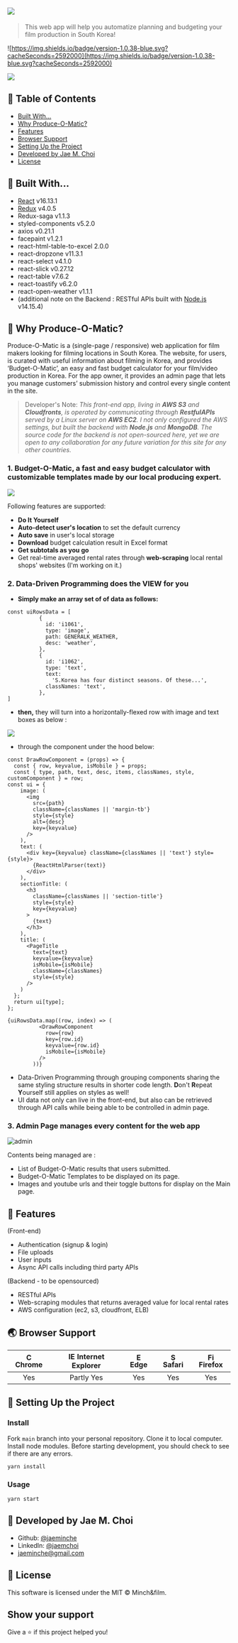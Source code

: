 # [<img src="https://user-images.githubusercontent.com/26568425/117560702-fed22780-b0ca-11eb-9f76-705e4321eb5a.png" />](https://www.produceomatic.com)

> This web app will help you automatize planning and budgeting your film production in South Korea!

![https://img.shields.io/badge/version-1.0.38-blue.svg?cacheSeconds=2592000](https://img.shields.io/badge/version-1.0.38-blue.svg?cacheSeconds=2592000)

[<img src="https://user-images.githubusercontent.com/26568425/117561286-663ea600-b0d0-11eb-8e79-77caed47aa8e.gif " />](https://www.produceomatic.com)

## 🚩 Table of Contents

- [Built With...](#-built-with)
- [Why Produce-O-Matic?](#-why-produce-o-matic)
- [Features](#-features)
- [Browser Support](#-browser-support)
- [Setting Up the Project](#-setting-up-the-project)
- [Developed by Jae M. Choi](#-developed-by-jae-m-choi)
- [License](#-license)

## 🔨 Built With...

- [React](https://reactjs.org/) v16.13.1
- [Redux](https://redux.js.org/) v4.0.5
- Redux-saga v1.1.3
- styled-components v5.2.0
- axios v0.21.1
- facepaint v1.2.1
- react-html-table-to-excel 2.0.0
- react-dropzone v11.3.1
- react-select v4.1.0
- react-slick v0.27.12
- react-table v7.6.2
- react-toastify v6.2.0
- react-open-weather v1.1.1
- (additional note on the Backend : RESTful APIs built with [Node.js](https://nodejs.org) v14.15.4)

## 🤖 Why Produce-O-Matic?

Produce-O-Matic is a (single-page / responsive) web application for film makers looking for filming locations in South Korea. The website, for users, is curated with useful information about filming in Korea, and provides ‘Budget-O-Matic’, an easy and fast budget calculator for your film/video production in Korea. For the app owner, it provides an admin page that lets you manage customers’ submission history and control every single content in the site.

> Developer's Note:
> _This front-end app, living in **AWS S3** and **Cloudfronts**, is operated by communicating through **RestfulAPIs** served by a Linux server on **AWS EC2**. I not only configured the AWS settings, but built the backend with **Node.js** and **MongoDB**. The source code for the backend is not open-sourced here, yet we are open to any collaboration for any future variation for this site for any other countries._

### 1. Budget-O-Matic, a fast and easy budget calculator with customizable templates made by our local producing expert.

[<img src="https://user-images.githubusercontent.com/26568425/117536683-7191c300-b037-11eb-8cf6-a5060f855319.gif " />](https://www.produceomatic.com/produce-o-matic/budget-o-matic)

Following features are supported:

- **Do It Yourself**
- **Auto-detect user's location** to set the default currency
- **Auto save** in user's local storage
- **Download** budget calculation result in Excel format
- **Get subtotals as you go**
- Get real-time averaged rental rates through **web-scraping** local rental shops' websites (I'm working on it.)

### 2. Data-Driven Programming does the VIEW for you

- **Simply make an array set of of data as follows:**

```
const uiRowsData = [
          {
            id: 'i1061',
            type: 'image',
            path: GENERALK_WEATHER,
            desc: 'weather',
          },
          {
            id: 'i1062',
            type: 'text',
            text:
              'S.Korea has four distinct seasons. Of these...',
            classNames: 'text',
          },
]
```

- **then,** they will turn into a horizontally-flexed row with image and text boxes as below :

[<img src="https://user-images.githubusercontent.com/26568425/117577966-1939ee80-b127-11eb-805c-84055ec21619.png" />](https://www.produceomatic.com/produce-in-korea/korea-in-a-nutshell)

- through the component under the hood below:

```
const DrawRowComponent = (props) => {
  const { row, keyvalue, isMobile } = props;
  const { type, path, text, desc, items, classNames, style, customComponent } = row;
const ui = {
    image: (
      <img
        src={path}
        className={classNames || 'margin-tb'}
        style={style}
        alt={desc}
        key={keyvalue}
      />
    ),
    text: (
      <div key={keyvalue} className={classNames || 'text'} style={style}>
        {ReactHtmlParser(text)}
      </div>
    ),
    sectionTitle: (
      <h3
        className={classNames || 'section-title'}
        style={style}
        key={keyvalue}
      >
        {text}
      </h3>
    ),
    title: (
      <PageTitle
        text={text}
        keyvalue={keyvalue}
        isMobile={isMobile}
        className={classNames}
        style={style}
      />
    )
  };
  return ui[type];
};
```

```
{uiRowsData.map((row, index) => (
          <DrawRowComponent
            row={row}
            key={row.id}
            keyvalue={row.id}
            isMobile={isMobile}
          />
        ))}
```

- Data-Driven Programming through grouping components sharing the same styling structure results in shorter code length. **D**on't **R**epeat **Y**ourself still applies on styles as well!
- UI data not only can live in the front-end, but also can be retrieved through API calls while being able to be controlled in admin page.

### 3. Admin Page manages every content for the web app

![admin](https://user-images.githubusercontent.com/26568425/117579449-d29bc280-b12d-11eb-94d7-7e4e708dfe84.gif)

Contents being managed are :

- List of Budget-O-Matic results that users submitted.
- Budget-O-Matic Templates to be displayed on its page.
- Images and youtube urls and their toggle buttons for display on the Main page.

## 🎨 Features

(Front-end)

- Authentication (signup & login)
- File uploads
- User inputs
- Async API calls including third party APIs

(Backend - to be opensourced)

- RESTful APIs
- Web-scraping modules that returns averaged value for local rental rates
- AWS configuration (ec2, s3, cloudfront, ELB)

## 🌏 Browser Support

| <img src="https://user-images.githubusercontent.com/1215767/34348387-a2e64588-ea4d-11e7-8267-a43365103afe.png" alt="Chrome" width="16px" height="16px" /> Chrome | <img src="https://user-images.githubusercontent.com/1215767/34348590-250b3ca2-ea4f-11e7-9efb-da953359321f.png" alt="IE" width="16px" height="16px" /> Internet Explorer | <img src="https://user-images.githubusercontent.com/1215767/34348380-93e77ae8-ea4d-11e7-8696-9a989ddbbbf5.png" alt="Edge" width="16px" height="16px" /> Edge | <img src="https://user-images.githubusercontent.com/1215767/34348394-a981f892-ea4d-11e7-9156-d128d58386b9.png" alt="Safari" width="16px" height="16px" /> Safari | <img src="https://user-images.githubusercontent.com/1215767/34348383-9e7ed492-ea4d-11e7-910c-03b39d52f496.png" alt="Firefox" width="16px" height="16px" /> Firefox |
| :--------------------------------------------------------------------------------------------------------------------------------------------------------------: | :---------------------------------------------------------------------------------------------------------------------------------------------------------------------: | :----------------------------------------------------------------------------------------------------------------------------------------------------------: | :--------------------------------------------------------------------------------------------------------------------------------------------------------------: | :----------------------------------------------------------------------------------------------------------------------------------------------------------------: |
|                                                                               Yes                                                                                |                                                                               Partly Yes                                                                                |                                                                             Yes                                                                              |                                                                               Yes                                                                                |                                                                                Yes                                                                                 |

## 🔧 Setting Up the Project

### Install

Fork `main` branch into your personal repository. Clone it to local computer. Install node modules. Before starting development, you should check to see if there are any errors.

```
yarn install
```

### Usage

```
yarn start
```

## 👤 Developed by Jae M. Choi

- Github: [@jaeminche](https://github.com/jaeminche)
- LinkedIn: [@jaemchoi](https://linkedin.com/in/jaemchoi)
- jaeminche@gmail.com

## 📜 License

This software is licensed under the MIT © Minch&film.

## Show your support

Give a ⭐️ if this project helped you!
